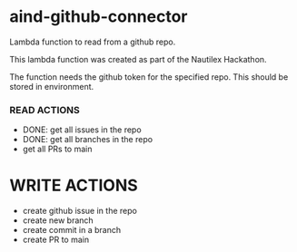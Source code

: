 # aind-github-connector

Lambda function to read from a github repo.

This lambda function was created as part of the Nautilex Hackathon.

The function needs the github token for the specified repo. This should be stored in environment.

### READ ACTIONS
- DONE: get all issues in the repo
- DONE: get all branches in the repo
- get all PRs to main


# WRITE ACTIONS
- create github issue in the repo
- create new branch
- create commit in a branch
- create PR to main